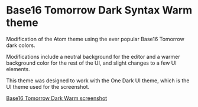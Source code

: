 # Base16 Tomorrow Dark Syntax Warm theme

Modification of the Atom theme using the ever popular Base16 Tomorrow dark colors.

Modifications include a neutral background for the editor and a warmer background
color for the rest of the UI, and slight changes to a few UI elements.

This theme was designed to work with the One Dark UI theme, which is the UI theme
used for the screenshot.

[Base16 Tomorrow Dark Warm screenshot](https://drive.google.com/file/d/1o5ZB8v1zvyMjQQN7jlxSam3QkLeIJlLZ/view?usp=sharing)
